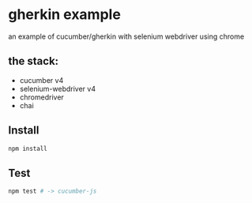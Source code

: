 # gherkin example
an example of cucumber/gherkin with selenium webdriver using chrome

## the stack:
- cucumber v4
- selenium-webdriver v4
- chromedriver
- chai


## Install
```sh
npm install
```

## Test
```sh
npm test # -> cucumber-js
```
